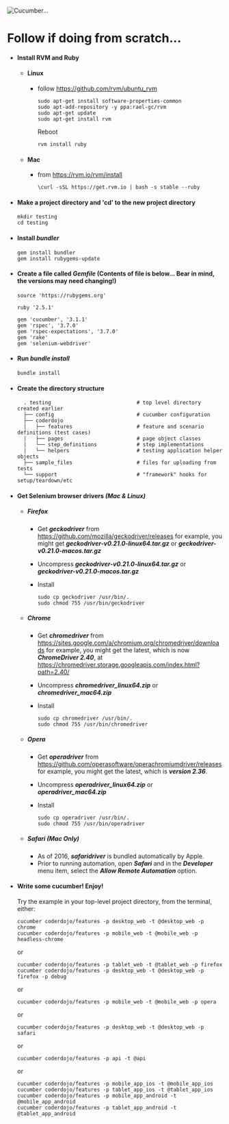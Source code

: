 ![Cucumber...](https://media.giphy.com/media/izmmV5H6RSSRO/giphy.gif)
<br/>
# Follow if doing from scratch...

- #### Install RVM and Ruby
    - #### Linux
        - follow https://github.com/rvm/ubuntu_rvm
            ```
            sudo apt-get install software-properties-common
            sudo apt-add-repository -y ppa:rael-gc/rvm
            sudo apt-get update
            sudo apt-get install rvm
            ```
            Reboot<br />
            ```
            rvm install ruby
            ```
    - #### Mac
        - from https://rvm.io/rvm/install
            ```
            \curl -sSL https://get.rvm.io | bash -s stable --ruby
            ```

- #### Make a project directory and 'cd' to the new project directory
    ```
    mkdir testing
    cd testing
    ```

- #### Install *bundler*
    ```
    gem install bundler
    gem install rubygems-update
    ```

- #### Create a file called *Gemfile* (Contents of file is below... Bear in mind, the versions may need changing!)
    ```
    source 'https://rubygems.org'

    ruby '2.5.1'

    gem 'cucumber', '3.1.1'
    gem 'rspec', '3.7.0'
    gem 'rspec-expectations', '3.7.0'
    gem 'rake'
    gem 'selenium-webdriver'
    ```
    
- #### Run *bundle install*
    ```
    bundle install
    ```

- #### Create the directory structure
        . testing                            # top level directory created earlier
        ├── config                           # cucumber configuration
        ├── coderdojo
        |   ├── features                     # feature and scenario definitions (test cases)
        |   ├── pages                        # page object classes
        |   └── step_definitions             # step implementations
        |   └── helpers                      # testing application helper objects  
        ├── sample_files                     # files for uploading from tests
        └── support                          # "framework" hooks for setup/teardown/etc

- #### Get Selenium browser drivers *(Mac & Linux)*
    - ##### Firefox
        - Get ***geckodriver*** from https://github.com/mozilla/geckodriver/releases
  for example, you might get ***geckodriver-v0.21.0-linux64.tar.gz*** or ***geckodriver-v0.21.0-macos.tar.gz***

        - Uncompress ***geckodriver-v0.21.0-linux64.tar.gz***  or ***geckodriver-v0.21.0-macos.tar.gz***
        
        - Install
            ```
            sudo cp geckodriver /usr/bin/.
            sudo chmod 755 /usr/bin/geckodriver
            ```

    - ##### Chrome
        - Get ***chromedriver*** from https://sites.google.com/a/chromium.org/chromedriver/downloads
  for example, you might get the latest, which is now ***ChromeDriver 2.40***, at
  https://chromedriver.storage.googleapis.com/index.html?path=2.40/

        - Uncompress ***chromedriver_linux64.zip*** or ***chromedriver_mac64.zip***

        - Install
            ```
            sudo cp chromedriver /usr/bin/.
            sudo chmod 755 /usr/bin/chromedriver
            ```
    - ##### Opera
        - Get ***operadriver*** from https://github.com/operasoftware/operachromiumdriver/releases
  for example, you might get the latest, which is ***version 2.36***.

        - Uncompress ***operadriver_linux64.zip*** or ***operadriver_mac64.zip***

        - Install
            ```
            sudo cp operadriver /usr/bin/.
            sudo chmod 755 /usr/bin/operadriver
           ```
    - ##### Safari (Mac Only)
        - As of 2016, ***safaridriver*** is bundled automatically by Apple.
        - Prior to running automation, open ***Safari*** and in the ***Developer*** menu item, select the ***Allow Remote Automation*** option.  

- #### Write some cucumber! Enjoy!
    Try the example in your top-level project directory, from the terminal, either:
    ```
    cucumber coderdojo/features -p desktop_web -t @desktop_web -p chrome
    cucumber coderdojo/features -p mobile_web -t @mobile_web -p headless-chrome
    ```
    or
    ```
    cucumber coderdojo/features -p tablet_web -t @tablet_web -p firefox
    cucumber coderdojo/features -p desktop_web -t @desktop_web -p firefox -p debug
    ```
    or
    ```
    cucumber coderdojo/features -p mobile_web -t @mobile_web -p opera
    ```
    or
    ```
    cucumber coderdojo/features -p desktop_web -t @desktop_web -p safari
    ```
    or
    ```
    cucumber coderdojo/features -p api -t @api
    ```
    or
    ```
    cucumber coderdojo/features -p mobile_app_ios -t @mobile_app_ios
    cucumber coderdojo/features -p tablet_app_ios -t @tablet_app_ios
    cucumber coderdojo/features -p mobile_app_android -t @mobile_app_android
    cucumber coderdojo/features -p tablet_app_android -t @tablet_app_android
    ```
